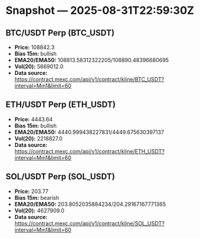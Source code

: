 # Snapshot — 2025-08-31T22:59:30Z

## BTC/USDT Perp (BTC_USDT)
- **Price:** 108842.3
- **Bias 15m:** bullish
- **EMA20/EMA50:** 108813.58312322205/108890.48396680695
- **Vol(20):** 5669012.0
- **Data source:** https://contract.mexc.com/api/v1/contract/kline/BTC_USDT?interval=Min1&limit=60

## ETH/USDT Perp (ETH_USDT)
- **Price:** 4443.64
- **Bias 15m:** bullish
- **EMA20/EMA50:** 4440.999438227831/4449.675630397137
- **Vol(20):** 2218827.0
- **Data source:** https://contract.mexc.com/api/v1/contract/kline/ETH_USDT?interval=Min1&limit=60

## SOL/USDT Perp (SOL_USDT)
- **Price:** 203.77
- **Bias 15m:** bearish
- **EMA20/EMA50:** 203.8052035884234/204.29167167771365
- **Vol(20):** 4627909.0
- **Data source:** https://contract.mexc.com/api/v1/contract/kline/SOL_USDT?interval=Min1&limit=60
